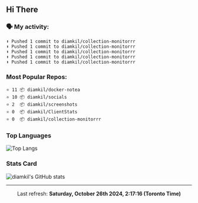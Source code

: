 ## Hi There

### 🗣 My activity:

```
⬆️ Pushed 1 commit to diamkil/collection-monitorrr
⬆️ Pushed 1 commit to diamkil/collection-monitorrr
⬆️ Pushed 1 commit to diamkil/collection-monitorrr
⬆️ Pushed 1 commit to diamkil/collection-monitorrr
⬆️ Pushed 1 commit to diamkil/collection-monitorrr
```

### Most Popular Repos:

```
⭐️ 11 📦 diamkil/docker-notea
⭐️ 10 📦 diamkil/socials
⭐️ 2  📦 diamkil/screenshots
⭐️ 0  📦 diamkil/ClientStats
⭐️ 0  📦 diamkil/collection-monitorrr
```

### Top Languages

![Top Langs](https://github-readme-stats.vercel.app/api/top-langs/?username=diamkil&layout=compact&langs_count=10)

### Stats Card

![diamkil's GitHub stats](https://github-readme-stats.vercel.app/api?username=diamkil&count_private=true&show_icons=true)

---

<p align="center">
  Last refresh: 
  <b>Saturday, October 26th 2024, 2:17:16 (Toronto Time)</b>
</p>
